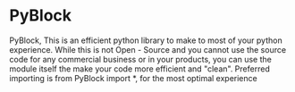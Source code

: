 # PyBlock
PyBlock, This is an efficient python library to make to most of your python experience. While this is not Open - Source and you cannot use the source code for any commercial business or in your products, you can use the module itself the make your code more efficient and "clean". Preferred importing is from PyBlock import *, for the most optimal experience
